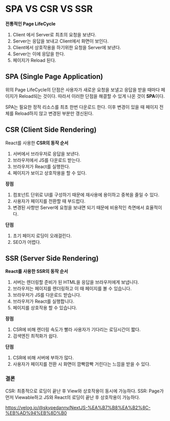 # SPA VS CSR VS SSR

**전통적인 Page LifeCycle**
1. Client 에서 Server로 최초의 요청을 보낸다.
2. Server는 응답을 보내고 Client에서 화면이 보인다.
3. Client에서 상호작용을 하기위한 요청을 Server에 보낸다.
4. Server는 이에 응답을 한다.
5. 페이지가 Reload 된다.

## SPA (Single Page Application)

위의 Page LifeCycle의 단점은 사용자가 새로운 요청을 보낼고 응답을 받을 때마다 페이지가 Reload되는 것이다. 따라서 이러한 단점을 해결할 수 있게 나온 것이 **SPA**이다.

SPA는 필요한 정적 리소스를 최초 한번 다운로드 한다. 이후 변경이 있을 때 페이지 전체를 Reload하지 않고 변경된 부분만 갱신된다.

## CSR (Client Side Rendering)

React를 사용한 **CSR의 동작 순서**

1. 서버에서 브라우저로 응답을 보낸다.
2. 브라우저에서 JS를 다운로드 받는다.
3. 브라우저가 React를 실행한다.
4. 페이지가 보이고 상호작용을 할 수 있다.

**장점**
1. 컴포넌트 단위로 UI를 구성하기 때문에 재사용에 용이하고 중복을 줄일 수 있다.
2. 사용자가 페이지를 전환할 때 부드럽다.
3. 변경된 사항만 Server에 요청을 보내면 되기 때문에 비용적인 측면에서 효율적이다.

**단점**
1. 초기 페이지 로딩이 오래걸린다.
2. SEO가 어렵다.

## SSR (Server Side Rendering)

**React를 사용한 SSR의 동작 순서**

1. 서버는 렌더링할 준비가 된 HTML을 응답을 브라우저에게 보냅니다.
2. 브라우저는 페이지를 렌더링하고 이 때 페이지를 볼 수 있습니다.
3. 브라우저가 JS를 다운로드 받습니다.
4. 브라우저가 React를 실행합니다.
5. 페이지를 상호작용 할 수 있습니다.

**장점**
1. CSR에 비해 렌더링 속도가 빨라 사용자가 기다리는 로딩시간이 짧다.
2. 검색엔진 최적화가 쉽다.

**단점**
1. CSR에 비해 서버에 부하가 많다.
2. 사용자가 페이지를 전환 시 화면이 깜빡깜빡 거린다는 느낌을 받을 수 있다.


### 결론

CSR: 최종적으로 로딩이 끝난 후 View와 상호작용이 동시에 가능하다.
SSR: Page가 먼저 Viewable하고 JS와 React의 로딩이 끝난 후 상호작용이 가능하다.


https://velog.io/@skypedanny/NextJS-%EA%B7%B8%EA%B2%8C-%EB%AD%94%EB%8D%B0